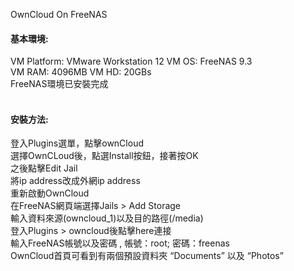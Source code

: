 OwnCloud On FreeNAS
#### 基本環境:<br>
VM Platform: VMware Workstation 12 VM OS: FreeNAS 9.3<br>
VM RAM: 4096MB VM HD: 20GBs<br>
FreeNAS環境已安裝完成<br><br>

#### 安裝方法:<br>
登入Plugins選單，點擊ownCloud<br>
選擇OwnCLoud後，點選Install按鈕，接著按OK<br>
之後點擊Edit Jail<br>
將ip address改成外網ip address<br>
重新啟動OwnCloud<br>
在FreeNAS網頁端選擇Jails > Add Storage<br>
輸入資料來源(owncloud_1)以及目的路徑(/media)<br>
登入Plugins > owncloud後點擊here連接<br>
輸入FreeNAS帳號以及密碼 , 帳號：root; 密碼：freenas<br>
OwnCloud首頁可看到有兩個預設資料夾 “Documents” 以及 “Photos”
